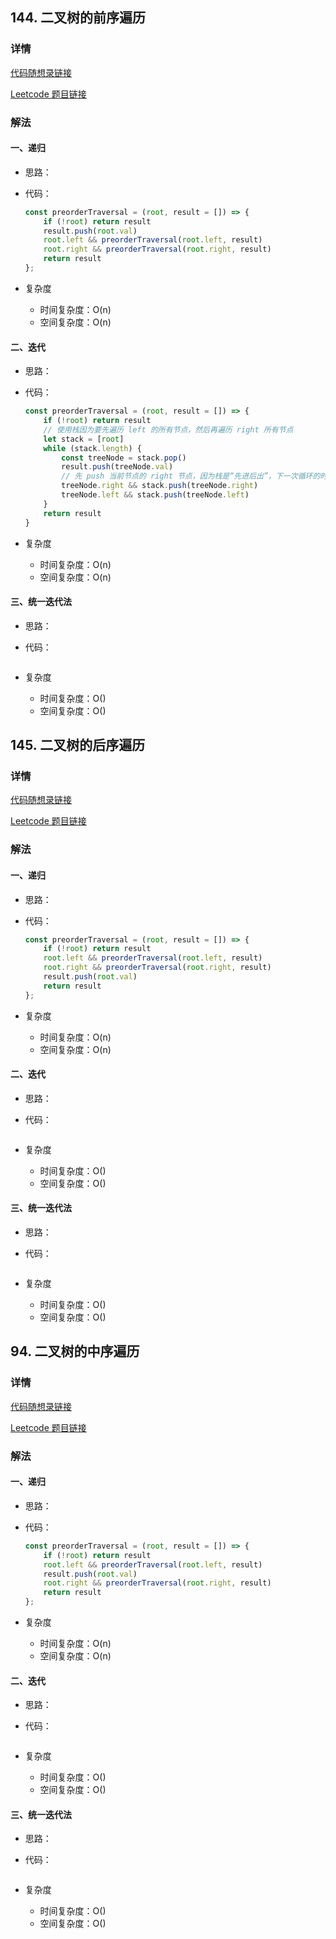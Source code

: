 ## 144. 二叉树的前序遍历

### 详情

[代码随想录链接]()

[Leetcode 题目链接](https://leetcode.cn/problems/binary-tree-preorder-traversal/description/)

### 解法

#### 一、递归

- 思路：

- 代码：

  ```js
  const preorderTraversal = (root, result = []) => {
      if (!root) return result
      result.push(root.val)
      root.left && preorderTraversal(root.left, result)
      root.right && preorderTraversal(root.right, result)
      return result
  };
  ```

- 复杂度

  - 时间复杂度：O(n)
  - 空间复杂度：O(n)

#### 二、迭代

- 思路：

- 代码：

  ```js
  const preorderTraversal = (root, result = []) => {
      if (!root) return result
      // 使用栈因为要先遍历 left 的所有节点，然后再遍历 right 所有节点
      let stack = [root]
      while (stack.length) {
          const treeNode = stack.pop()
          result.push(treeNode.val)
          // 先 push 当前节点的 right 节点，因为栈是“先进后出”，下一次循环的时候优先 pop right 节点。
          treeNode.right && stack.push(treeNode.right)
          treeNode.left && stack.push(treeNode.left)
      }
      return result
  }
  ```

- 复杂度

  - 时间复杂度：O(n)
  - 空间复杂度：O(n)

#### 三、统一迭代法

- 思路：

- 代码：

  ```js

  ```

- 复杂度

  - 时间复杂度：O()
  - 空间复杂度：O()

## 145. 二叉树的后序遍历

### 详情

[代码随想录链接]()

[Leetcode 题目链接]()

### 解法

#### 一、递归

- 思路：

- 代码：

  ```js
  const preorderTraversal = (root, result = []) => {
      if (!root) return result
      root.left && preorderTraversal(root.left, result)
      root.right && preorderTraversal(root.right, result)
      result.push(root.val)
      return result
  };
  ```

- 复杂度

  - 时间复杂度：O(n)
  - 空间复杂度：O(n)

#### 二、迭代

- 思路：

- 代码：

  ```js

  ```

- 复杂度

  - 时间复杂度：O()
  - 空间复杂度：O()

#### 三、统一迭代法

- 思路：

- 代码：

  ```js

  ```

- 复杂度

  - 时间复杂度：O()
  - 空间复杂度：O()

## 94. 二叉树的中序遍历

### 详情

[代码随想录链接]()

[Leetcode 题目链接]()

### 解法

#### 一、递归

- 思路：

- 代码：

  ```js
  const preorderTraversal = (root, result = []) => {
      if (!root) return result
      root.left && preorderTraversal(root.left, result)
      result.push(root.val)
      root.right && preorderTraversal(root.right, result)
      return result
  };
  ```

- 复杂度

  - 时间复杂度：O(n)
  - 空间复杂度：O(n)

#### 二、迭代

- 思路：

- 代码：

  ```js

  ```

- 复杂度

  - 时间复杂度：O()
  - 空间复杂度：O()

#### 三、统一迭代法

- 思路：

- 代码：

  ```js
  ```

- 复杂度

  - 时间复杂度：O()
  - 空间复杂度：O()
